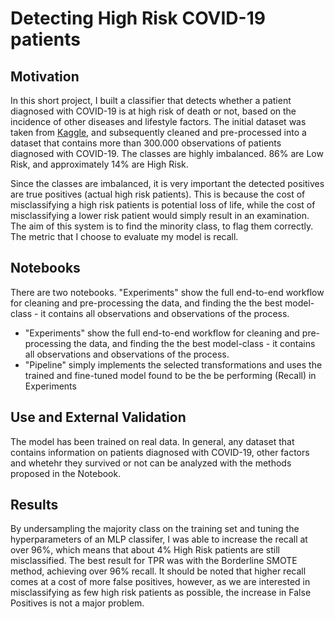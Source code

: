 # Detecting High Risk COVID-19 patients

## Motivation

<p>

In this short project, I built a classifier that detects whether a patient diagnosed with COVID-19 is at high risk of death or not, based on the incidence of other diseases and lifestyle factors. The initial dataset was taken from [Kaggle](https://www.kaggle.com/datasets/meirnizri/covid19-dataset/), and subsequently cleaned and pre-processed into a dataset that contains more than 300.000 observations of patients diagnosed with COVID-19. The classes are highly imbalanced. 86% are Low Risk, and approximately 14% are High Risk. 
</p>

Since the classes are imbalanced, it is very important the detected positives are true positives (actual high risk patients). This is because the cost of misclassifying a high risk patients is potential loss of life, while the cost of misclassifying a lower risk patient would simply result in an examination. The aim of this system is to find the minority class, to flag them correctly. The metric that I choose to evaluate my model is recall. 

## Notebooks

There are two notebooks. "Experiments" show the full end-to-end workflow for cleaning and pre-processing the data, and finding the the best model-class - it contains all observations and observations of the process.

<ul>

<li> "Experiments" show the full end-to-end workflow for cleaning and pre-processing the data, and finding the the best model-class - it contains all observations and observations of the process. </li>

<li> "Pipeline" simply implements the selected transformations and uses the trained and fine-tuned model found to be the be performing (Recall) in Experiments </li>



</ul>



## Use and External Validation

The model has been trained on real data. In general, any dataset that contains information on patients diagnosed with COVID-19, other factors and whetehr they survived or not can be analyzed with the methods proposed in the Notebook.

## Results

By undersampling the majority class on the training set and tuning the hyperparameters of an MLP classifer, I was able to increase the recall at over 96%, which means that about 4% High Risk patients are still misclassified. The best result for TPR was with the Borderline SMOTE method, achieving over 96% recall. It should be noted that higher recall comes at a cost of more false positives, however, as we are interested in misclassifying as few high risk patients as possible, the increase in False Positives is not a major problem.

